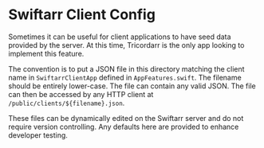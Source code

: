 Swiftarr Client Config
======================

Sometimes it can be useful for client applications to have seed data provided by the server. At this time, Tricordarr is the only app looking to implement this feature.

The convention is to put a JSON file in this directory matching the client name in `SwiftarrClientApp` defined in `AppFeatures.swift`. The filename should be entirely lower-case. The file can contain any valid JSON. The file can then be accessed by any HTTP client at `/public/clients/${filename}.json`.

These files can be dynamically edited on the Swiftarr server and do not require version controlling. Any defaults here are provided to enhance developer testing.